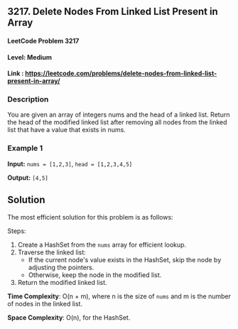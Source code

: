 
## 3217. Delete Nodes From Linked List Present in Array

#### LeetCode Problem 3217
#### Level: Medium
#### Link : https://leetcode.com/problems/delete-nodes-from-linked-list-present-in-array/


### Description
You are given an array of integers nums and the head of a linked list. Return the head of the modified linked list after removing all nodes from the linked list that have a value that exists in nums.

### Example 1

**Input:** `nums = [1,2,3]`, `head = [1,2,3,4,5]`

**Output:** `[4,5]`

## Solution

The most efficient solution for this problem is as follows:

Steps:
1. Create a HashSet from the `nums` array for efficient lookup.
2. Traverse the linked list:
    - If the current node's value exists in the HashSet, skip the node by adjusting the pointers.
    - Otherwise, keep the node in the modified list.
3. Return the modified linked list.

**Time Complexity**: O(n + m), where n is the size of `nums` and m is the number of nodes in the linked list.

**Space Complexity**: O(n), for the HashSet.
